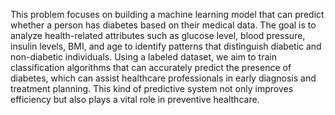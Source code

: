 This problem focuses on building a machine learning model that can predict whether a person has diabetes based on their medical data. The goal is to analyze health-related attributes such as glucose level, blood pressure, insulin levels, BMI, and age to identify patterns that distinguish diabetic and non-diabetic individuals.
Using a labeled dataset, we aim to train classification algorithms that can accurately predict the presence of diabetes, which can assist healthcare professionals in early diagnosis and treatment planning. This kind of predictive system not only improves efficiency but also plays a vital role in preventive healthcare.

